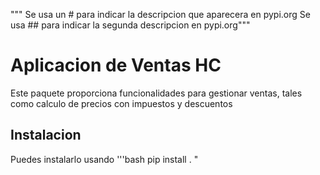 """
Se usa un # para indicar la descripcion que aparecera en pypi.org
Se usa ## para indicar la segunda descripcion en pypi.org"""

# Aplicacion de Ventas HC
Este paquete proporciona funcionalidades para gestionar ventas, tales como calculo de precios con impuestos y descuentos

## Instalacion

Puedes instalarlo usando
'''bash
pip install .
"
